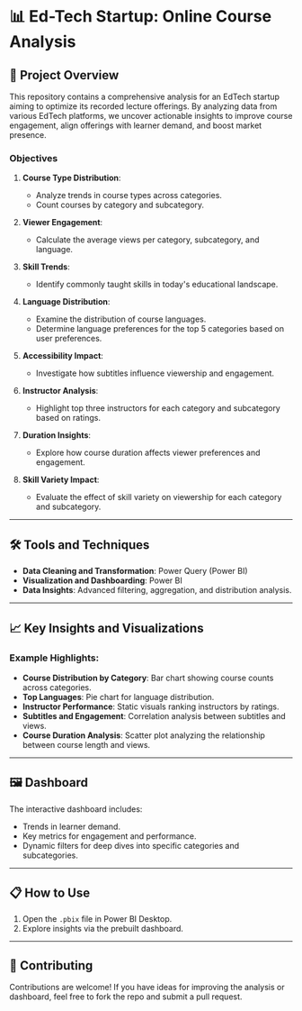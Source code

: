 
# 📊 Ed-Tech Startup: Online Course Analysis

## 🚀 Project Overview
This repository contains a comprehensive analysis for an EdTech startup aiming to optimize its recorded lecture offerings. By analyzing data from various EdTech platforms, we uncover actionable insights to improve course engagement, align offerings with learner demand, and boost market presence.

### Objectives
1. **Course Type Distribution**:
   - Analyze trends in course types across categories.
   - Count courses by category and subcategory.

2. **Viewer Engagement**:
   - Calculate the average views per category, subcategory, and language.

3. **Skill Trends**:
   - Identify commonly taught skills in today's educational landscape.

4. **Language Distribution**:
   - Examine the distribution of course languages.
   - Determine language preferences for the top 5 categories based on user preferences.

5. **Accessibility Impact**:
   - Investigate how subtitles influence viewership and engagement.

6. **Instructor Analysis**:
   - Highlight top three instructors for each category and subcategory based on ratings.

7. **Duration Insights**:
   - Explore how course duration affects viewer preferences and engagement.

8. **Skill Variety Impact**:
   - Evaluate the effect of skill variety on viewership for each category and subcategory.

---

## 🛠️ Tools and Techniques
- **Data Cleaning and Transformation**: Power Query (Power BI)
- **Visualization and Dashboarding**: Power BI
- **Data Insights**: Advanced filtering, aggregation, and distribution analysis.

---

## 📈 Key Insights and Visualizations
### Example Highlights:
- **Course Distribution by Category**: Bar chart showing course counts across categories.
- **Top Languages**: Pie chart for language distribution.
- **Instructor Performance**: Static visuals ranking instructors by ratings.
- **Subtitles and Engagement**: Correlation analysis between subtitles and views.
- **Course Duration Analysis**: Scatter plot analyzing the relationship between course length and views.

---

## 🖼️ Dashboard
The interactive dashboard includes:
- Trends in learner demand.
- Key metrics for engagement and performance.
- Dynamic filters for deep dives into specific categories and subcategories.

---

## 📋 How to Use

1. Open the `.pbix` file in Power BI Desktop.
2. Explore insights via the prebuilt dashboard.

---

## 🤝 Contributing
Contributions are welcome! If you have ideas for improving the analysis or dashboard, feel free to fork the repo and submit a pull request.


